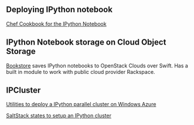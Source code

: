 ## Deploying IPython notebook

[Chef Cookbook for the IPython Notebook](https://github.com/rgbkrk/ipynb-cookbook)

## IPython Notebook storage on Cloud Object Storage

[Bookstore](https://github.com/rgbkrk/bookstore) saves IPython notebooks to OpenStack Clouds over Swift. Has a built in module to work with public cloud provider Rackspace.

## IPCluster

[Utilities to deploy a IPython parallel cluster on Windows Azure](https://github.com/ogrisel/ipython-azure)

[SaltStack states to setup an IPython cluster](https://github.com/ogrisel/salt-ipcluster)
